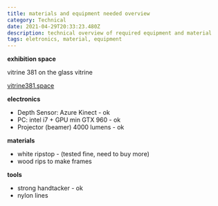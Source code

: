 ```yaml
---
title: materials and equipment needed overview
category: Technical
date: 2021-04-29T20:33:23.480Z
description: technical overview of required equipment and material
tags: eletronics, material, equipment
---
```

**exhibition space**

vitrine 381 on the glass vitrine

[vitrine381.space](vitrine381.space)

**electronics**

* Depth Sensor: Azure Kinect  - ok
* PC: intel i7 + GPU min GTX 960 - ok
* Projector (beamer) 4000 lumens - ok

**materials**

* white ripstop - (tested fine, need to buy more)
* wood rips to make frames

**tools**

* strong handtacker - ok
* nylon lines
